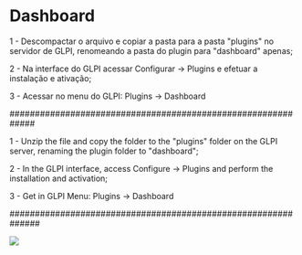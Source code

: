 
# Dashboard

1 - Descompactar o arquivo e copiar a pasta para a pasta "plugins" no servidor de GLPI, renomeando a pasta do plugin para "dashboard" apenas;

2 - Na interface do GLPI acessar Configurar -> Plugins e efetuar a instalação e ativação;

3 - Acessar no menu do GLPI: Plugins -> Dashboard

#############################################################

1 - Unzip the file and copy the folder to the "plugins" folder on the GLPI server, renaming the plugin folder to "dashboard";

2 - In the GLPI interface, access Configure -> Plugins and perform the installation and activation;

3 - Get in GLPI Menu: Plugins -> Dashboard

##############################################################

![](https://sourceforge.net/p/glpidashboard/screenshot/GLPI_-_Dashboard_-_Home.png)   
